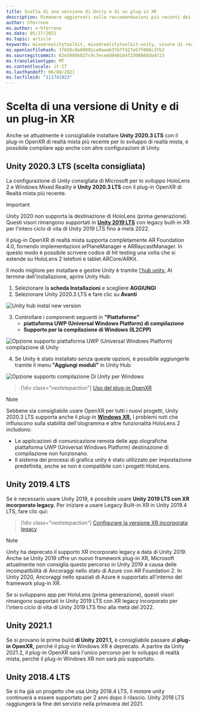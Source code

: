 ```yaml
---
title: Scelta di una versione di Unity e di un plug-in XR
description: Rimanere aggiornati sulle raccomandazioni più recenti dei plug-in Unity e XR per lo sviluppo di applicazioni HoloLens.
author: hferrone
ms.author: v-hferrone
ms.date: 05/27/2021
ms.topic: article
keywords: mixedrealitytoolkit, mixedrealitytoolkit-unity, visore di realtà mista, visore windows mixed reality, visore per realtà virtuale, unity
ms.openlocfilehash: 1f658c0e69091ce0aaeb37b7f427e57f060c3fb2
ms.sourcegitcommit: 62e5909b837c9c7ecedd040164f2308868db4723
ms.translationtype: MT
ms.contentlocale: it-IT
ms.lasthandoff: 06/08/2021
ms.locfileid: "111741923"
---
```

# <a name="choosing-a-unity-version-and-xr-plugin"></a>Scelta di una versione di Unity e di un plug-in XR

Anche se attualmente è consigliabile installare **Unity 2020.3 LTS** con il plug-in OpenXR di realtà mista più recente per lo sviluppo di realtà mista, è possibile compilare app anche con altre configurazioni di Unity.

## <a name="unity-20203-lts-recommended"></a>Unity 2020.3 LTS (scelta consigliata)

La configurazione di Unity consigliata di Microsoft per lo sviluppo HoloLens 2 e Windows Mixed Reality è **Unity 2020.3 LTS** con il plug-in OpenXR di Realtà mista più recente.

> [!IMPORTANT]
> Unity 2020 non supporta la destinazione di HoloLens (prima generazione). Questi visori rimangono supportati in **[Unity 2019 LTS](#unity-20194-lts)** con legacy built-in XR per l'intero ciclo di vita di Unity 2019 LTS fino a metà 2022.

Il plug-in OpenXR di realtà mista supporta completamente AR Foundation 4.0, fornendo implementazioni arPlaneManager e ARRaycastManager. In questo modo è possibile scrivere codice di hit testing una volta che si estende su HoloLens 2 telefoni e tablet ARCore/ARKit.

Il modo migliore per installare e gestire Unity è tramite <a href="https://unity3d.com/get-unity/download" target="_blank">l'hub unity.</a> Al termine dell'installazione, aprire Unity Hub:

1. Selezionare la **scheda Installazioni** e scegliere **AGGIUNGI**
2. Selezionare Unity 2020.3 LTS e fare clic su **Avanti**

![Unity hub instal new version](images/unity-hub-img-01.png)

3. Controllare i componenti seguenti in **"Piattaforme"**
    * **piattaforma UWP (Universal Windows Platform) di compilazione**
    * **Supporto per la compilazione di Windows (IL2CPP)**

![Opzione supporto piattaforma UWP (Universal Windows Platform) compilazione di Unity](../images/Unity_Install_Option_UWP.png)

4. Se Unity è stato installato senza queste opzioni, è possibile aggiungerle tramite il menu **"Aggiungi moduli"** in Unity Hub:

![Opzione supporto compilazione Di Unity per Windows](../images/Unity_Install_Option_UWP2.png)

> [!div class="nextstepaction"]
> [Uso del plug-in OpenXR](/windows/mixed-reality/develop/unity/xr-project-setup?tabs=openxr)

> [!NOTE]
> Sebbene sia consigliabile usare OpenXR per tutti i nuovi progetti, Unity 2020.3 LTS supporta anche il plug-in **[Windows XR.](/windows/mixed-reality/develop/unity/xr-project-setup?tabs=windowsxr)** I problemi noti che influiscono sulla stabilità dell'ologramma e altre funzionalità HoloLens 2 includono:
>
> * Le applicazioni di comunicazione remota delle app olografiche piattaforma UWP (Universal Windows Platform) destinazione di compilazione non funzionano.
> * Il sistema dei processi di grafica unity è stato utilizzato per impostazione predefinita, anche se non è compatibile con i progetti HoloLens.

## <a name="unity-20194-lts"></a>Unity 2019.4 LTS

Se è necessario usare Unity 2019, è possibile usare **Unity 2019 LTS con XR incorporato legacy.** Per iniziare a usare Legacy Built-in XR in Unity 2019.4 LTS, fare clic qui:

> [!div class="nextstepaction"]
> [Configurare la versione XR incorporata legacy](/windows/mixed-reality/develop/unity/xr-project-setup?tabs=legacy)

> [!NOTE]
> Unity ha deprecato il supporto XR incorporato legacy a data di Unity 2019.  Anche se Unity 2019 offre un nuovo framework plug-in XR, Microsoft attualmente non consiglia questo percorso in Unity 2019 a causa delle incompatibilità di Ancoraggi nello stato di Azure con AR Foundation 2.  In Unity 2020, Ancoraggi nello spaziali di Azure è supportato all'interno del framework plug-in XR.

Se si sviluppano app per HoloLens (prima generazione), questi visori rimangono supportati in Unity 2019 LTS con XR legacy incorporato per l'intero ciclo di vita di Unity 2019 LTS fino alla metà del 2022.

## <a name="unity-20211"></a>Unity 2021.1

Se si provano le prime build **di Unity 2021.1,** è consigliabile passare al **plug-in OpenXR,** perché il plug-in Windows XR è deprecato.  A partire da Unity 2021.2, il plug-in OpenXR sarà l'unico percorso per lo sviluppo di realtà mista, perché il plug-in Windows XR non sarà più supportato.

## <a name="unity-20184-lts"></a>Unity 2018.4 LTS

Se si ha già un progetto che usa Unity 2018.4 LTS, il motore unity continuerà a essere supportato per 2 anni dopo il rilascio.  Unity 2018 LTS raggiungerà la fine del servizio nella primavera del 2021.
